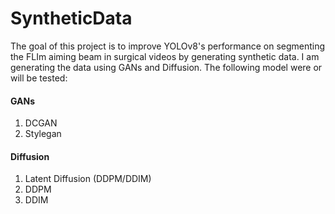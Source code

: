# SyntheticData

The goal of this project is to improve YOLOv8's performance on segmenting the FLIm aiming beam in 
surgical videos by generating synthetic data. I am generating the data using GANs and Diffusion.
The following model were or will be tested:

#### GANs
1. DCGAN
2. Stylegan

#### Diffusion
1. Latent Diffusion (DDPM/DDIM)
2. DDPM
3. DDIM
